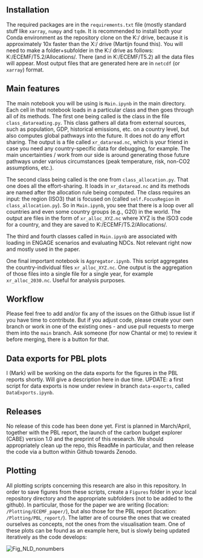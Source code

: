 ## Installation
The required packages are in the `requirements.txt` file (mostly standard stuff like `xarray`, `numpy` and `tqdm`. It is recommended to install both your Conda environment as the repository clone on the K:/ drive, because it is approximately 10x faster than the X:/ drive (Martijn found this). You will need to make a folder+subfolder in the K:/ drive as follows: K:/ECEMF/T5.2/Allocations/. There (and in K:/ECEMF/T5.2) all the data files will appear. Most output files that are generated here are in `netcdf` (or `xarray`) format.

## Main features
The main notebook you will be using is `Main.ipynb` in the main directory. Each cell in that notebook loads in a particular class and then goes through all of its methods. The first one being called is the class in the file `class_datareading.py`. This class gathers all data from external sources, such as population, GDP, historical emissions, etc. on a country level, but also computes global pathways into the future. It does not do any effort sharing. The output is a file called `xr_dataread.nc`, which is your friend in case you need any country-specific data for debugging, for example. The main uncertainties / work from our side is around generating those future pathways under various circumstances (peak temperature, risk, non-CO2 assumptions, etc.).

The second class being called is the one from `class_allocation.py`. That one does all the effort-sharing. It loads in `xr_dataread.nc` and its methods are named after the allocation rule being computed. The class requires an input: the region (ISO3) that is focused on (called `self.FocusRegion` in `class_allocation.py`). So in `Main.ipynb`, you see that there is a loop over all countries and even some country groups (e.g., G20) in the world. The output are files in the form of `xr_alloc_XYZ.nc` where XYZ is the ISO3 code for a country, and they are saved to K:/ECEMF/T5.2/Allocations/.

The third and fourth classes called in `Main.ipynb` are associated with loading in ENGAGE scenarios and evaluating NDCs. Not relevant right now and mostly used in the paper.

One final important notebook is `Aggregator.ipynb`. This script aggregates the country-individual files `xr_alloc_XYZ.nc`. One output is the aggregation of those files into a single file for a single year, for example `xr_alloc_2030.nc`. Useful for analysis purposes.

## Workflow
Please feel free to add and/or fix any of the issues on the Github issue list if you have time to contribute. But if you adjust code, please create your own branch or work in one of the existing ones - and use pull requests to merge them into the `main` branch. Ask someone (for now Chantal or me) to review it before merging, there is a button for that.

## Data exports for PBL plots
I (Mark) will be working on the data exports for the figures in the PBL reports shortly. Will give a description here in due time. UPDATE: a first script for data exports is now under review in branch `data-exports`, called `DataExports.ipynb`.

## Releases
No release of this code has been done yet. First is planned in March/April, together with the PBL report, the launch of the carbon budget explorer (CABE) version 1.0 and the preprint of this research. We should appropriately clean up the repo, this ReadMe in particular, and then release the code via a button within Github towards Zenodo.

## Plotting
All plotting scripts concerning this research are also in this repository. In order to save figures from these scripts, create a `Figures` folder in your local repository directory and the appropriate subfolders (not to be added to the github). In particular, those for the paper we are writing (location: `/Plotting/ECEMF_paper/`), but also those for the PBL report (location: `/Plotting/PBL_report/`). The latter are of course the ones that we created ourselves as concepts, not the ones from the visualisation team. One of these plots can be found as an example here, but is slowly being updated iteratively as the code develops:

![Fig_NLD_nonumbers](https://github.com/imagepbl/EffortSharing/assets/47416602/6db2557d-db11-4457-9ba3-adc9a8ea1a66)
